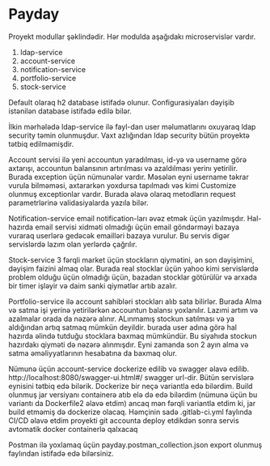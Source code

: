 # Payday

Proyekt modullar şəklindədir. Hər modulda aşağıdakı microservislər vardır.
1. ldap-service
2. account-service
3. notification-service
4. portfolio-service
5. stock-service

Default olaraq h2 database istifadə olunur. Configurasiyaları dəyişib istənilən database istifadə edilə bilər.

İlkin mərhələdə ldap-service ilə fayl-dan user məlumatlarını oxuyaraq ldap security təmin olunmuşdur.
Vaxt azlığından ldap security bütün proyektə tətbiq edilməmişdir.

Account servisi ilə yeni accountun yaradılması, id-yə və username görə axtarışı,
accountun balansının artırılması və azaldılması yerinı yetirilir. Burada exception üçün nümunələr vardır.
Məsələn eyni username təkrar vurula bilməməsi, axtararkən yoxdursa tapılmadı vəs kimi Customize olunmuş exceptionlar vardır.
Burada əlavə olaraq metodların request parametrlərinə validasiyalarda yazıla bilər.

Notification-service email notification-ları əvəz etmək üçün yazılmışdır. 
Hal-hazırda email servisi xidməti olmadığı üçün email göndərməyi bazaya vuraraq userlərə gedəcək emailləri bazaya vurulur.
Bu servis digər servislərdə lazım olan yerlərdə çağrılır.

Stock-service  3 fərqli market üçün stockların qiymətini, ən son dəyişimini, dəyişim faizini almaq olar.
Burada  real stocklar üçün yahoo kimi servislərdə problem olduğu üçün  olmadığı üçün,  bazadan stocklar götürülür və arxada bir timer işləyir və daim sanki qiymətlər artıb azalır.

Portfolio-service ilə account sahibləri stockları alıb sata bilirlər. Burada Alma və satma işi yerinə yetirilərkən accountun balansı yoxlanılır. 
Lazımi artım və azalmalar orada da nəzərə alınır. ALınmamış stockun satılması və ya aldığından artıq satmaq mümkün deyildir.
burada user adına görə hal hazırda əlində tutduğu stocklara baxmaq mümkündür. Bu siyahıda stockun hazırdakı qiyməti də nəzərə alınmışdır.
Eyni zamanda son 2 ayın alma və satma əməliyyatlarının  hesabatına da baxmaq olur.

Nümunə üçün account-service dockerize edilib və swagger əlavə edilib. http://localhost:8080/swagger-ui.html#/ swagger url-dir. Bütün servislərə eynisini tətbiq edə bilərik. Dockerize bir neçə variantla edə bilərdim. Build olunmuş jar versiyanı containerə atıb elə də edə bilərdim (nümunə üçün bu variantı da Dockerfile2 əlavə etdim) ancaq mən fərqli variantla etdim ki, jar build etməmiş də dockerize olacaq.
Həmçinin sadə .gitlab-ci.yml faylında CI/CD əlavə etdim proyekti git accounta deploy etdikdən sonra servis avtomatik docker containerlə qalxacaq 

Postman ilə yoxlamaq üçün payday.postman_collection.json export olunmuş faylından istifadə edə bilərsiniz.
